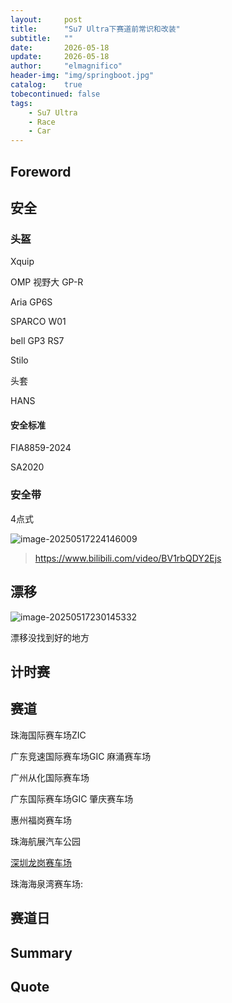 ```yaml
---
layout:     post
title:      "Su7 Ultra下赛道前常识和改装"
subtitle:   ""
date:       2026-05-18
update:     2026-05-18
author:     "elmagnifico"
header-img: "img/springboot.jpg"
catalog:    true
tobecontinued: false
tags:
    - Su7 Ultra
    - Race
    - Car
---
```


## Foreword



## 安全

### 头盔

Xquip

OMP 视野大 GP-R

Aria GP6S

SPARCO W01

bell GP3 RS7

Stilo 

头套



HANS



#### 安全标准

FIA8859-2024

SA2020





### 安全带

4点式

![image-20250517224146009](https://img.elmagnifico.tech/static/upload/elmagnifico/202505172241362.png)

> https://www.bilibili.com/video/BV1rbQDY2Ejs



## 漂移

![image-20250517230145332](https://img.elmagnifico.tech/static/upload/elmagnifico/202505172301493.png)

漂移没找到好的地方



## 计时赛



## 赛道

珠海国际赛车场ZIC

广东竞速国际赛车场GIC 麻涌赛车场

广州从化国际赛车场

广东国际赛车场GIC 肇庆赛车场 

惠州福岗赛车场





珠海航展汽车公园

[深圳龙岗赛车场](https://zhida.zhihu.com/search?content_id=76766221&content_type=Answer&match_order=1&q=深圳龙岗赛车场&zhida_source=entity)

珠海海泉湾赛车场:





## 赛道日



## Summary



## Quote

> 

